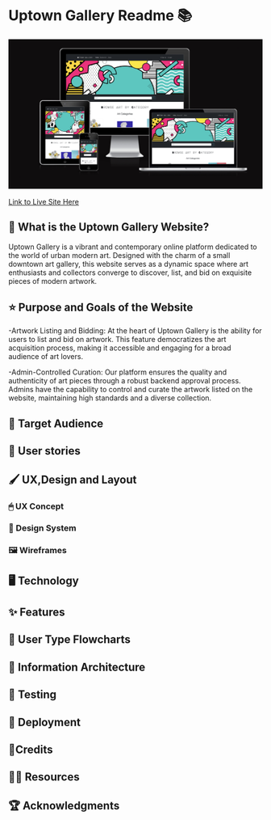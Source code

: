 # Uptown Gallery Readme 📚
![Devices Preview](static/docs/images/uptowngallerydevicespreview.png)

[Link to Live Site Here](https://uptowngallery-c4ad28352563.herokuapp.com/)

## 🤔 What is the Uptown Gallery Website?

Uptown Gallery is a vibrant and contemporary online platform dedicated to the world of urban modern art. Designed with the charm of a small downtown art gallery, this website serves as a dynamic space where art enthusiasts and collectors converge to discover, list, and bid on exquisite pieces of modern artwork.

## ⭐ Purpose and Goals of the Website

-Artwork Listing and Bidding: At the heart of Uptown Gallery is the ability for users to list and bid on artwork. This feature democratizes the art acquisition process, making it accessible and engaging for a broad audience of art lovers.

-Admin-Controlled Curation: Our platform ensures the quality and authenticity of art pieces through a robust backend approval process. Admins have the capability to control and curate the artwork listed on the website, maintaining high standards and a diverse collection.

## 🙋 Target Audience

## 🧑 User stories

## 🖌 UX,Design and Layout

 ### 🖱 UX Concept

 ### 🌈 Design System

 ### 🖼 Wireframes

## 🖥 Technology

## ✨ Features

## 🌊 User Type Flowcharts

## 🔢 Information Architecture

## 📝 Testing

## 🚀 Deployment

## 🌟Credits

## 👩‍💻 Resources

## 🏆 Acknowledgments







